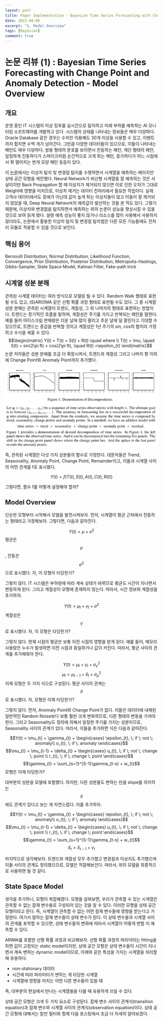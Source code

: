 ```yaml
---
layout: post
title: Paper Implementation - Bayesian Time Series Forecasting with Change Point and Anomaly Detection
date: 2022-08-06
excerpt: "1. Model Overview"
tags: [Bayesian]
comment: true
---
```


# 논문 리뷰 (1) : Bayesian Time Series Forecasting with Change Point and Anomaly Detection - Model Overview

## 개요

 운영 중인 IT 시스템의 이상 징후를 실시간으로 탐지하고 미래 부하를 예측하는 AI 모니터링 소프트웨어를 개발하고 있다.  시스템의 상태를 나타내는 정보들은 매우 다양하다. Oracle Database 같은 경우는 수치만 이용해도 30개 이상을 사용할 수 있고, 이벤트까지 합치면 수백 개가 넘어간다. 그만큼 다양한 데이터들이 있으므로, 이들이 나타내는 패턴도 매우 다양하다. 쌍봉 형태의 분포를 보이면서 진동하는 패턴, 계단 형태의 패턴, 일정하게 진동하다가 스파이크처럼 순간적으로 크게 튀는 패턴, 증가하다가 어느 시점에서 확 떨어지는 번개 모양 패턴 등등이 있다.

이 [논문](https://openreview.net/pdf?id=rJLTTe-0W)에서는 이상치 탐지 및 변경점 탐지를 수행하면서 시계열을 예측하는 베이지안 상태 공간 모형을 제안했다. Neural Network가 비선형 시계열을 잘 예측하는 것은 사실이지만 Back Propagation 할 때 이상치가 제거되지 않으면 이로 인한 오차가 그대로 Weight에 영향을 미치므로, 이상치 제거는 데이터 전처리에서 필요한 작업이다. 실제 고객사 데이터에서도 장애가 아닌데 값이 높게 튀는 이상치들이 많고 이들이 잘 제거되지 않았을 때, Deep Neural Network의 예측값이 발산하는 것을 본 적도 있다. 그렇기 때문에, 이상치와 변경점을 탐지하면서 예측하는 위의 논문이 성능을 향상시킬 수 있을 것으로 보여 읽게 됐다. 설령 예측 성능이 좋지 않거나 리소스를 많이 사용해서 사용하지 않더라도, 논문에서 활용한 이상치 탐지 및 변경점 탐지법은 다른 모든 기능들에도 전처리 모듈로 적용할 수 있을 것으로 보인다.

## 핵심 용어

Bernoulli Distribution, Normal Distribution, Likelihood Function, Convergence, Prior Distribution, Posterior Distribution, Metropolis-Hastings, Gibbs-Sampler, State Space Model, Kalman Filter, Fake-path trick

## 시계열 성분 분해

관측된 시계열 데이터는 여러 방식으로 모델링 될 수 있다. Random Walk 형태로 표현될 수도 있고, (S)AR(I)MA 같은 선형 확률 과정 형태로 표현될 수도 있다. 그 중 시계열 성분 분해는 관측된 시계열이 트렌드, 계절성, 그 외 나머지의 형태로 표현하는 방법이다. 트렌드는 장기적인 흐름을 말하며, 계절성은 주기를 가지고 반복되는 패턴을 말한다.  예를 들어 아이스크림 판매량은 더운 날에 많이 팔리고 추운 날에 덜 팔린다고 기대할 수 있으므로, 트렌드는 증감을 반복할 것이고 계절성은 1년  주기의 sin, cos의 합이라 가정하고 수식을 세울 수 있다.
$$\begin{matrix}
Y(t) = T(t) + S(t) + R(t) \quad where  \\
T(t) = \mu, \quad S(t) = sin(2\pi ft) + cos(2\pi ft), \quad R(t) =\epsilon_{t}
\end{matrix}$$
논문 저자들은 성분 분해를 조금 더 확장시켜서, 트렌드와 계절성 그리고 나머지 항 이외에 Change Point와 Anomaly Point까지 추가했다. 

![decomposition](/imgs/decomposition.png)

즉, 관측된 시계열은 다섯 가지 성분들의 함수로 가정한다. 대문자들은 Trend, Seasonality, Anomaly Point, Change Point, Remainder이고, 이들과 시계열 사이의 어떤 관계를 f로 표시했다.

$$Y(t) = f(T(t), S(t), A(t), C(t), R(t)) $$

그렇다면, 함수 f를 어떻게 설정해야 할까?

## Model Overview

단순한 모형부터 시작해서 모델을 발전시켜보자. 먼저, 시계열이 평균 근처에서 진동하는 형태라고 가정해보자. 그렇다면, 다음과 같아진다.

$$Y(t) = \mu + \sigma^{2}$$ 
평균은 $$\mu$$, 진동은 $$\sigma^{2}$$으로 표시했다.  자, 이 모형이 타당한가?

그렇지 않다. IT 시스템은 부하량에 따라 계속 상태가 바뀌므로 평균도 시간이 지나면서 변동하게 된다. 그리고 계절성이 모형에 존재하지 않는다. 따라서, 시간 정보와 계절성을 추가하자. 

$$Y(t) = \mu_{t} + \gamma_{t} + \sigma^{2}$$
계절성은 $$\gamma$$로 표시했다. 자, 이 모형은 타당한가?

그렇지 않다. 현재 시점의 평균은 보통 이전 시점의 영향을 받게 된다. 예를 들어, 메모리 사용량은 누수가 발생하면 이전 시점과 동일하거나 값이 커진다. 따라서, 평균 사이의 관계를 추가해줘야 한다. 

$$Y(t) = \mu_{t} + \gamma_{t} + \sigma_{y}^{2}$$
$$\mu_{t} = \mu_{t-1} + \delta_{t} + \sigma_{\mu}^{2}$$
이제 모형은 두 가지 식으로 구성된다. 평균 사이의 관계는 $$\delta$$로 표시했다. 자, 모형은 이제 타당한가?

그렇지 않다. 먼저, Anomaly Point와 Change Point가 없다. 이들은 데이터에 내재된 일반적인 Random Noise보다 보통 훨씬 크게 변화하므로, 다른 형태의 변동을 가져야 한다. 그리고 Seasonality도 정의에 의해서 일정한 주기를 가지는 성분이므로, Seasonality 사이의 관계가 있다. 따라서, 이들을 추가하면 식은 다음과 같아진다.

$$Y(t) = \mu_{t} + \gamma_{t} + \begin{cases} \epsilon_{t},   \; if \; not \; anomaly\\
o_{t}, \; if \; anomaly \end{cases}$$
$$\mu_{t} = \mu_{t-1} + \delta_{t} + \begin{cases} u_{t}, \; if \; not \; change \; point \\ r_{t}, \; if \; change \; point \end{cases}$$
$$\gamma_{t} = \sum_{s=1}^{S-1}\gamma_{t-s} + w_{t}$$
모형은 이제 타당한가?

대부분의 성분을 모델에 포함했다. 하지만, 다른 성분들도 변하는 만큼 slope를 의미하는 $$\delta$$ 에도 관계가 있다고 보는 게 자연스럽다. 이를 추가하자. 

$$Y(t) = \mu_{t} + \gamma_{t} + \begin{cases} \epsilon_{t},   \; if \; not \; anomaly\\
o_{t}, \; if \; anomaly \end{cases}$$
$$\mu_{t} = \mu_{t-1} + \delta_{t} + \begin{cases} u_{t}, \; if \; not \; change \; point \\ r_{t}, \; if \; change \; point \end{cases}$$
$$\gamma_{t} = \sum_{s=1}^{S-1}\gamma_{t-s} + w_{t}$$
$$\delta_{t} = \delta_{t-1} + v_{t}$$

마지막으로 생각해보자. 트렌드와 계절성 모두 추가했고 변경점과 이상치도 추가했으며 이들 사이의 관계도 정의했으므로, 모델은 적절해보인다. 따라서, 위의 모델을 최종적으로 사용하면 될 것 같다.

## State Space Model

생각을 추가하니, 모형이 복잡해졌다. 모형을 살펴보면, 우리가 관측할 수 있는 시계열은 관측할 수 없는 잠재 변수들로 구성되어 있는 것을 알 수 있다. 이러한 모형을 상태 공간 모형이라고 한다. 즉, 시계열이 관측할 수 없는 어떤 잠재 변수들에 영향을 받는다고 가정한다. 여기서 말하는 잠재 변수들이 상태 변수가 된다. 이 상태 변수들과 시계열 사이의 관계를 포착할 수 있으면, 상태 변수들의 변화에 따라서 시계열이 어떻게 변할 지 예측할 수 있다.

ARIMA를 포함한 선형 확률 과정과 비교해보자. 선형 확률 과정의 파라미터는 fitting을 하면 값이 고정되는 static model이지만, 상태 공간 모형은 상태 변수들이 시간이 지나면서 계속 변하는 dynamic model이므로, 아래와 같은 특성을 가지는 시계열을 처리할 때 유용하다.

- non-stationary 데이터
- 시간에 따라 파라미터가 변하는 게 타당한 시계열
- 시계열에 영향을 미치는 어떤 다른 변수들이 있을 때

즉, 대부분의 현실에서 만나는 시계열들을 다룰 때 유용하게 쓰일 수 있다.

상태 공간 모형은 크게 두 가지 요소로 구성된다. 잠재 변수 사이의 관계식(transition equation)과 잠재 변수와 시계열 사이의 관계식(observation equation)이다. 상태 공간 모형에 대해서는 칼만 필터와 함께 다음 포스팅에서 조금 더 자세히 알아보겠다.
